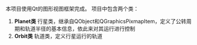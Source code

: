 本项目使用Qt的图形视图框架完成。
项目中包含两个类：
1. **Planet类**
行星类，继承自QObject和QGraphicsPixmapItem，定义了公转周期和轨道半径的基本信息，依此来对其运行进行控制
2. **Orbit类**
轨道类，定义行星运行的轨道


